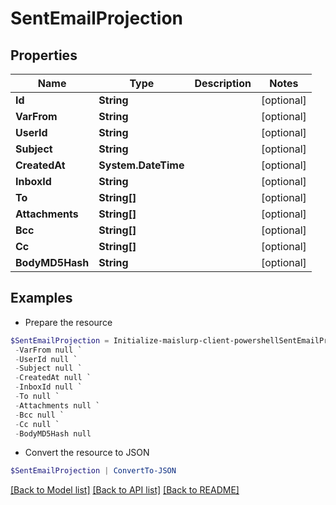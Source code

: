 # SentEmailProjection
## Properties

Name | Type | Description | Notes
------------ | ------------- | ------------- | -------------
**Id** | **String** |  | [optional] 
**VarFrom** | **String** |  | [optional] 
**UserId** | **String** |  | [optional] 
**Subject** | **String** |  | [optional] 
**CreatedAt** | **System.DateTime** |  | [optional] 
**InboxId** | **String** |  | [optional] 
**To** | **String[]** |  | [optional] 
**Attachments** | **String[]** |  | [optional] 
**Bcc** | **String[]** |  | [optional] 
**Cc** | **String[]** |  | [optional] 
**BodyMD5Hash** | **String** |  | [optional] 

## Examples

- Prepare the resource
```powershell
$SentEmailProjection = Initialize-maislurp-client-powershellSentEmailProjection  -Id null `
 -VarFrom null `
 -UserId null `
 -Subject null `
 -CreatedAt null `
 -InboxId null `
 -To null `
 -Attachments null `
 -Bcc null `
 -Cc null `
 -BodyMD5Hash null
```

- Convert the resource to JSON
```powershell
$SentEmailProjection | ConvertTo-JSON
```

[[Back to Model list]](../README#documentation-for-models) [[Back to API list]](../README#documentation-for-api-endpoints) [[Back to README]](../README)

